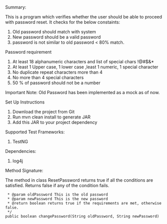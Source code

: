 Summary:

This is a program which verifies whether the user should be able to proceed with password reset. It checks for the below constaints:

1. Old password should match with system
2. New password should be a valid password
3. password is not similar to old password < 80% match.

Password requirement
1. At least 18 alphanumeric characters and list of special chars !@#$&*
2. At least 1 Upper case, 1 lower case ,least 1 numeric, 1 special character
3. No duplicate repeat characters more than 4
4. No more than 4 special characters
5. 50 % of password should not be a number

Important Note: Old Password has been implemented as a mock as of now.

Set Up Instructions

1. Download the project from Git
2. Run mvn clean install to generate JAR
3. Add this JAR to your project dependency

Supported Test Frameworks:
1. TestNG

Dependencies:
1. log4j

Method Signature:

The method in class ResetPassword returns true if all the conditions are satisfied. Returns false if any of the condition fails.

     * @param oldPassword This is the old password
     * @param newPassword This is the new password
     * @return boolean returns true if the requirements are met, otherwise false.
     */
    public boolean changePassword(String oldPassword, String newPassword)
   


